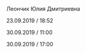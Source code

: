 <!DOCTYPE html>
<html>
 <head><title>README</title></head>
 <body>
   <p>Леончик Юлия Дмитриевна</p>
   <p>23.09.2019 / 18:52</p>
   <p>30.09.2019 / 11:00</p>
    <p>30.09.2019 / 17:00</p>
</body>
</html>
